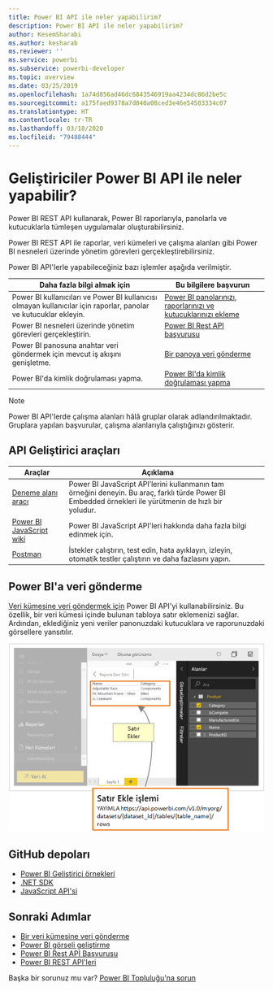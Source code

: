 ```yaml
---
title: Power BI API ile neler yapabilirim?
description: Power BI API ile neler yapabilirim?
author: KesemSharabi
ms.author: kesharab
ms.reviewer: ''
ms.service: powerbi
ms.subservice: powerbi-developer
ms.topic: overview
ms.date: 03/25/2019
ms.openlocfilehash: 1a74d856ad46dc6843546919aa4234dc86d2be5c
ms.sourcegitcommit: a175faed9378a7d040a08ced3e46e54503334c07
ms.translationtype: HT
ms.contentlocale: tr-TR
ms.lasthandoff: 03/18/2020
ms.locfileid: "79488444"
---
```

# <a name="what-can-developers-do-with-the-power-bi-api"></a>Geliştiriciler Power BI API ile neler yapabilir?

Power BI REST API kullanarak, Power BI raporlarıyla, panolarla ve kutucuklarla tümleşen uygulamalar oluşturabilirsiniz.

Power BI REST API ile raporlar, veri kümeleri ve çalışma alanları gibi Power BI nesneleri üzerinde yönetim görevleri gerçekleştirebilirsiniz.

Power BI API'lerle yapabileceğiniz bazı işlemler aşağıda verilmiştir.

| **Daha fazla bilgi almak için** | **Bu bilgilere başvurun** |
|----------------------------------------------------------------------------------|------------------------------------------------------------------------------------|
| Power BI kullanıcıları ve Power BI kullanıcısı olmayan kullanıcılar için raporlar, panolar ve kutucuklar ekleyin. | [Power BI panolarınızı, raporlarınızı ve kutucuklarınızı ekleme](../embedded/embed-sample-for-customers.md) |
| Power BI nesneleri üzerinde yönetim görevleri gerçekleştirin. | [Power BI Rest API başvurusu](https://docs.microsoft.com/rest/api/power-bi/) |
| Power BI panosuna anahtar veri göndermek için mevcut iş akışını genişletme. | [Bir panoya veri gönderme](walkthrough-push-data.md) |
| Power BI'da kimlik doğrulaması yapma. | [Power BI'da kimlik doğrulaması yapma](../embedded/get-azuread-access-token.md) |

> [!NOTE]
> Power BI API'lerde çalışma alanları hâlâ gruplar olarak adlandırılmaktadır. Gruplara yapılan başvurular, çalışma alanlarıyla çalıştığınızı gösterir.

## <a name="api-developer-tools"></a>API Geliştirici araçları

| Araçlar | Açıklama |  |  |
|-------------------------|---------------------------------------------------------------------------------------------------------------------------------------------------|---|---|
| [Deneme alanı aracı](https://microsoft.github.io/PowerBI-JavaScript/demo) | Power BI JavaScript API’lerini kullanmanın tam örneğini deneyin. Bu araç, farklı türde Power BI Embedded örnekleri ile yürütmenin de hızlı bir yoludur. |  |  |
| [Power BI JavaScript wiki](https://github.com/Microsoft/powerbi-javascript/wiki) | Power BI JavaScript API'leri hakkında daha fazla bilgi edinmek için. |  |  |
| [Postman](https://www.getpostman.com/) | İstekler çalıştırın, test edin, hata ayıklayın, izleyin, otomatik testler çalıştırın ve daha fazlasını yapın. |

## <a name="push-data-into-power-bi"></a>Power BI'a veri gönderme

[Veri kümesine veri göndermek için](walkthrough-push-data.md) Power BI API'yi kullanabilirsiniz. Bu özellik, bir veri kümesi içinde bulunan tabloya satır eklemenizi sağlar. Ardından, eklediğiniz yeni veriler panonuzdaki kutucuklara ve raporunuzdaki görsellere yansıtılır.

![Veri örneği gönderme](media/overview-of-power-bi-rest-api/powerbi-push-data.png)

## <a name="github-repositories"></a>GitHub depoları

* [Power BI Geliştirici örnekleri](https://github.com/Microsoft/PowerBI-Developer-Samples)
* [.NET SDK](https://github.com/Microsoft/PowerBI-CSharp)
* [JavaScript API'si](https://github.com/Microsoft/PowerBI-JavaScript)

## <a name="next-steps"></a>Sonraki Adımlar

* [Bir veri kümesine veri gönderme](walkthrough-push-data.md)
* [Power BI görseli geliştirme](../visuals/custom-visual-develop-tutorial.md)
* [Power BI Rest API Başvurusu](rest-api-reference.md)
* [Power BI REST API'leri](https://docs.microsoft.com/rest/api/power-bi/)

Başka bir sorunuz mu var? [Power BI Topluluğu'na sorun](https://community.powerbi.com/)
